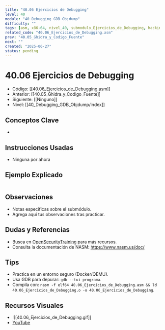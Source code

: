 ```yaml
---
title: "40.06 Ejercicios de Debugging"
level: 40
module: "40 Debugging GDB Objdump"
difficulty: ""
tags: [asm, x86-64, nivel_40, submodulo_Ejercicios_de_Debugging, hacking]
related_code: "40.06_Ejercicios_de_Debugging.asm"
prev: "40.05_Ghidra_y_Codigo_Fuente"
next: ""
created: "2025-06-27"
status: pending
---
```


# 40.06 Ejercicios de Debugging

- Código: [[40.06_Ejercicios_de_Debugging.asm]]  
- Anterior: [[40.05_Ghidra_y_Codigo_Fuente]]  
- Siguiente: [[Ninguno]]  
- Nivel: [[40_Debugging_GDB_Objdump/index]]  

## Conceptos Clave
- 

## Instrucciones Usadas
- Ninguna por ahora

## Ejemplo Explicado
```asm

```

## Observaciones
- Notas específicas sobre el submódulo.
- Agrega aquí tus observaciones tras practicar.

## Dudas y Referencias
- Busca en [OpenSecurityTraining](https://opensecuritytraining.info/) para más recursos.
- Consulta la documentación de NASM: https://www.nasm.us/doc/

## Tips
- Practica en un entorno seguro (Docker/QEMU).
- Usa GDB para depurar: `gdb --tui programa`.
- Compila con: `nasm -f elf64 40.06_Ejercicios_de_Debugging.asm && ld 40.06_Ejercicios_de_Debugging.o -o 40.06_Ejercicios_de_Debugging`.

## Recursos Visuales
- ![[40.06_Ejercicios_de_Debugging.gif]]  
- [YouTube](https://youtube.com/placeholder)
